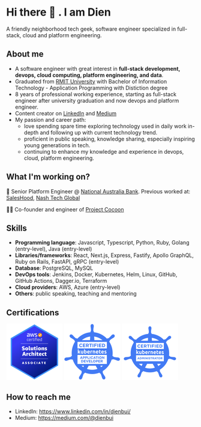 # Hi there 👋 . I am Dien

A friendly neighborhood tech geek, software engineer specialized in full-stack, cloud and platform engineering.

## About me

- A software engineer with great interest in **full-stack development, devops, cloud computing, platform engineering, and data**.
- Graduated from [RMIT University](https://www.rmit.edu.vn/) with Bachelor of Information Technology - Application Programming with Distiction degree
- 8 years of professional working experience, starting as full-stack engineer after university graduation and now devops and platform engineer.
- Content creator on [LinkedIn](https://www.linkedin.com/in/dienbui/) and [Medium](https://medium.com/dienbui)
- My passion and career path:
  - love spending spare time exploring technology used in daily work in-depth and following up with current technology trend.
  - proficient in public speaking, knowledge sharing, especially inspiring young generations in tech.
  - continuing to enhance my knowledge and experience in devops, cloud, platform engineering.


## What I'm working on?

💼 Senior Platform Engineer @ [National Australia Bank](https://www.nab.com.au/). Previous worked at: [SalesHood](https://saleshood.com/), [Nash Tech Global](https://www.nashtechglobal.com/)

🧑‍💻 Co-founder and engineer of [Project Cocoon](https://projectcocoon.org/)

## Skills

- **Programming language**: Javascript, Typescript, Python, Ruby, Golang (entry-level), Java (entry-level)
- **Libraries/frameworks**: React, Next.js, Express, Fastify, Apollo GraphQL, Ruby on Rails, FastAPI, gRPC (entry-level)
- **Database**: PostgreSQL, MySQL
- **DevOps tools**: Jenkins, Docker, Kubernetes, Helm, Linux, GitHub, GitHub Actions, Dagger.io, Terraform
- **Cloud providers**: AWS, Azure (entry-level)
- **Others**: public speaking, teaching and mentoring

## Certifications

<img src="./images/aws-sa.png" alt="drawing" width="150" height="150" /> <img src="./images/ckad.png" alt="drawing" width="150" height="150" /> <img src="./images/cka.png" alt="drawing" width="150" height="150" />

## How to reach me

- LinkedIn: <https://www.linkedin.com/in/dienbui/>
- Medium: <https://medium.com/@dienbui>
